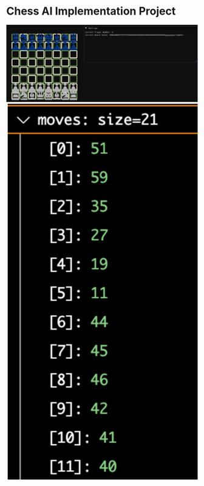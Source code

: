 # Chess AI Implementation Project

![Chess Board](https://raw.githubusercontent.com/AzuDreams/chess-game/main/images/chess_board.png)
![Move Generation](https://raw.githubusercontent.com/AzuDreams/chess-game/main/images/move_generation.png)

